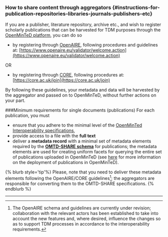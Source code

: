 ### How to share content through aggregators {#instructions-for-publication-repositories-libraries-journals-publishers-etc}

If you are a publisher, literature repository, archive etc., and wish to register scholarly publications that can be harvested for TDM purposes through the [OpenMinTeD platform](https://services.openminted.eu), you can do so

* by registering through [OpenAIRE](http://www.openaire.eu), following procedures and guidelines at: [https://www.openaire.eu/validator/welcome.action](https://www.openaire.eu/validator/welcome.action)

OR

* by registering through [CORE](http://core.ac.uk), following procedures at: [https://core.ac.uk/join](https://core.ac.uk/join)

By following these guidelines, your metadata and data will be harvested by the aggregator and passed on to OpenMinTeD, without further actions on your part.

###Minimum requirements for single documents (publications)
For each publication, you must 
* ensure that you adhere to the minimal level of the [OpenMinTed Interoperability specifications](/recommendations-for-publishers.md), 
* provide access to a file with the **full text** 
* deliver a **metadata record** with a minimal set of metadata elements required by the [**OMTD-SHARE schema**](/the_omtd-share_metadata_schema.md) for publications; the metadata elements are used for creating uniform facets for querying the entire set of publications uploaded in OpenMinTeD \(see [here](/deployment-scenario-of-publications-in-openminted.md) for more information on the deployment of publications in OpenMinTeD\). 

{% blurb style='tip'%}
Please, note that you need to deliver these metadata elements following the OpenAIRE/CORE guidelines[^1]; the aggregators are responsible for converting them to the OMTD-SHARE specifications.
{% endblurb %}

---

[^1]: The OpenAIRE schema and guidelines are currently under revision; collaboration with the relevant actors has been established to take into account the new features and, where desired, influence the changes so as to support TDM processes in accordance to the interoperability requirements.





